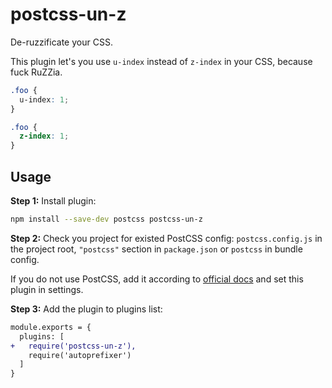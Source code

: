 # postcss-un-z

De-ruzzificate your CSS.

This plugin  let's you use `u-index` instead of `z-index` in your CSS, because fuck RuZZia.

[PostCSS]: https://github.com/postcss/postcss

```css
.foo {
  u-index: 1;
}
```

```css
.foo {
  z-index: 1;
}
```

## Usage

**Step 1:** Install plugin:

```sh
npm install --save-dev postcss postcss-un-z
```

**Step 2:** Check you project for existed PostCSS config: `postcss.config.js`
in the project root, `"postcss"` section in `package.json`
or `postcss` in bundle config.

If you do not use PostCSS, add it according to [official docs]
and set this plugin in settings.

**Step 3:** Add the plugin to plugins list:

```diff
module.exports = {
  plugins: [
+   require('postcss-un-z'),
    require('autoprefixer')
  ]
}
```

[official docs]: https://github.com/postcss/postcss#usage
